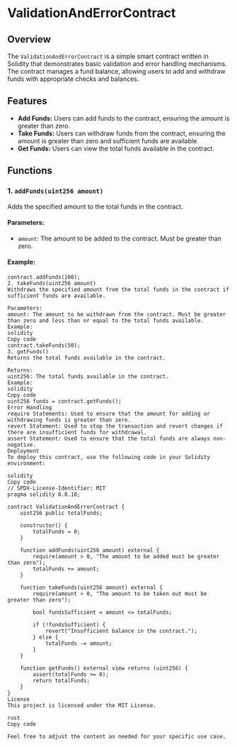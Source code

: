 # ValidationAndErrorContract

## Overview

The `ValidationAndErrorContract` is a simple smart contract written in Solidity that demonstrates basic validation and error handling mechanisms. The contract manages a fund balance, allowing users to add and withdraw funds with appropriate checks and balances.

## Features

- **Add Funds:** Users can add funds to the contract, ensuring the amount is greater than zero.
- **Take Funds:** Users can withdraw funds from the contract, ensuring the amount is greater than zero and sufficient funds are available.
- **Get Funds:** Users can view the total funds available in the contract.

## Functions

### 1. `addFunds(uint256 amount)`

Adds the specified amount to the total funds in the contract.

#### Parameters:
- `amount`: The amount to be added to the contract. Must be greater than zero.

#### Example:
```solidity
contract.addFunds(100);
2. takeFunds(uint256 amount)
Withdraws the specified amount from the total funds in the contract if sufficient funds are available.

Parameters:
amount: The amount to be withdrawn from the contract. Must be greater than zero and less than or equal to the total funds available.
Example:
solidity
Copy code
contract.takeFunds(50);
3. getFunds()
Returns the total funds available in the contract.

Returns:
uint256: The total funds available in the contract.
Example:
solidity
Copy code
uint256 funds = contract.getFunds();
Error Handling
require Statements: Used to ensure that the amount for adding or withdrawing funds is greater than zero.
revert Statement: Used to stop the transaction and revert changes if there are insufficient funds for withdrawal.
assert Statement: Used to ensure that the total funds are always non-negative.
Deployment
To deploy this contract, use the following code in your Solidity environment:

solidity
Copy code
// SPDX-License-Identifier: MIT
pragma solidity 0.8.18;

contract ValidationAndErrorContract {
    uint256 public totalFunds;

    constructor() {
        totalFunds = 0;
    }

    function addFunds(uint256 amount) external {
        require(amount > 0, "The amount to be added must be greater than zero");
        totalFunds += amount;
    }

    function takeFunds(uint256 amount) external {
        require(amount > 0, "The amount to be taken out must be greater than zero");

        bool fundsSufficient = amount <= totalFunds;

        if (!fundsSufficient) {
            revert("Insufficient balance in the contract.");
        } else {
            totalFunds -= amount;
        }
    }

    function getFunds() external view returns (uint256) {
        assert(totalFunds >= 0);
        return totalFunds;
    }
}
License
This project is licensed under the MIT License.

rust
Copy code

Feel free to adjust the content as needed for your specific use case.

